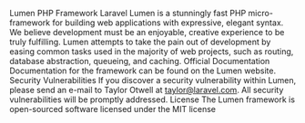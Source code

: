 Lumen PHP Framework Laravel Lumen is a stunningly fast PHP micro-framework for building web applications with expressive, elegant syntax. We believe development must be an enjoyable, creative experience to be truly fulfilling. Lumen attempts to take the pain out of development by easing common tasks used in the majority of web projects, such as routing, database abstraction, queueing, and caching. Official Documentation Documentation for the framework can be found on the Lumen website. Security Vulnerabilities If you discover a security vulnerability within Lumen, please send an e-mail to Taylor Otwell at taylor@laravel.com. All security vulnerabilities will be promptly addressed. License The Lumen framework is open-sourced software licensed under the MIT license